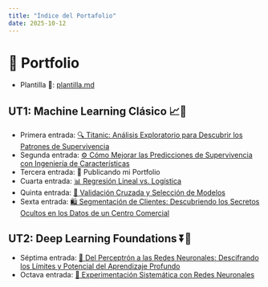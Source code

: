 ```yaml
---
title: "Índice del Portafolio"
date: 2025-10-12
---
```


# 💼 Portfolio

- Plantilla 📎: [plantilla.md](plantilla.md)

## UT1: Machine Learning Clásico 📈🧠
- Primera entrada: [🔍 Titanic: Análisis Exploratorio para Descubrir los Patrones de Supervivencia](docs/portfolio/01-Práctica-1:-EDA-del-Titanic-en-Google-Colab.md)
- Segunda entrada: [⚙️ Cómo Mejorar las Predicciones de Supervivencia con Ingeniería de Características](docs/portfolio/02-Práctica-2:-Feature-Engineering-simple-+-Modelo-base.md)
- Tercera entrada: 🚀 Publicando mi Portfolio
- Cuarta entrada: [📊 Regresión Lineal vs. Logística](docs/portfolio/04-Práctica-4:-Regresion-Lineal-y-Regresion-Logistica.md)
- Quinta entrada: [🎯 Validación Cruzada y Selección de Modelos](docs/portfolio/05-Práctica-5:-Validación-y-Selección-de-Modelos.md)
- Sexta entrada: [🛍️ Segmentación de Clientes: Descubriendo los Secretos Ocultos en los Datos de un Centro Comercial](docs/portfolio/06-Práctica-6:-Clustering-y-PCA:-Mall-Customer-Segmentation.md)

## UT2: Deep Learning Foundations ⏬🤿
- Séptima entrada: [🧠 Del Perceptrón a las Redes Neuronales: Descifrando los Límites y Potencial del Aprendizaje Profundo](docs/portfolio/07-Práctica-7:-De-Perceptrón-a-Redes-Neuronales.md)
- Octava entrada: [🧪 Experimentación Sistemática con Redes Neuronales](docs/portfolio/08-Práctica-8:-Experimentación.md)
